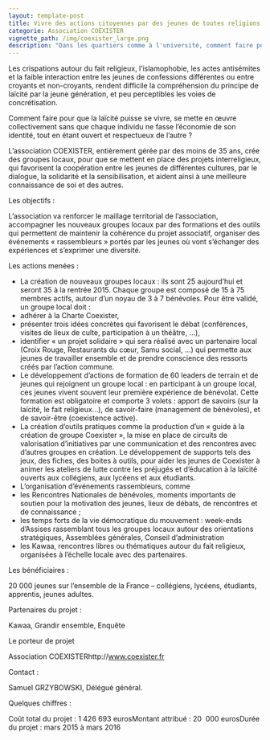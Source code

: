 ```yaml
---
layout: template-post
title: Vivre des actions citoyennes par des jeunes de toutes religions
categorie: Association COEXISTER
vignette_path: /img/coexister_large.png
description: "Dans les quartiers comme à l'université, comment faire pour que la laïcité puisse se vivre ?"
---
```


Les crispations autour du fait religieux, l’islamophobie, les actes antisémites et la faible interaction entre les jeunes de confessions différentes ou entre croyants et non-croyants, rendent difficile la compréhension du principe de laïcité par la jeune génération, et peu perceptibles les voies de concrétisation.

Comment faire pour que la laïcité puisse se vivre, se mette en œuvre collectivement sans que chaque individu ne fasse l’économie de son identité, tout en étant ouvert et respectueux de l’autre ?

L’association COEXISTER, entièrement gérée par des moins de 35 ans, crée des groupes locaux, pour que se mettent en place des projets interreligieux, qui favorisent la coopération entre les jeunes de différentes cultures, par le dialogue, la solidarité et la sensibilisation, et aident ainsi à une meilleure connaissance de soi et des autres.

Les objectifs :

L’association va renforcer le maillage territorial de l’association, accompagner les nouveaux groupes locaux par des formations et des outils qui permettent de maintenir la cohérence du projet associatif, organiser des événements « rassembleurs » portés par les jeunes où vont s’échanger des expériences et s’exprimer une diversité.

Les actions menées :

* La création de nouveaux groupes locaux : ils sont 25 aujourd’hui et seront 35 à la rentrée 2015. Chaque groupe est composé de 15 à 75 membres actifs, autour d’un noyau de 3 à 7 bénévoles. Pour être validé, un groupe local doit :
* adhérer à la Charte Coexister,
* présenter trois idées concrètes qui favorisent le débat (conférences, visites de lieux de culte, participation à un théâtre, …),
* identifier « un projet solidaire » qui sera réalisé avec un partenaire local (Croix Rouge, Restaurants du cœur, Samu social, …) qui permette aux jeunes de travailler ensemble et de prendre conscience des ressorts créés par l’action commune.
* Le développement d’actions de formation de 60 leaders de terrain et de jeunes qui rejoignent un groupe local : en participant à un groupe local, ces jeunes vivent souvent leur première expérience de bénévolat. Cette formation est obligatoire et comporte 3 volets : apport de savoirs (sur la laïcité, le fait religieux…), de savoir-faire (management de bénévoles), et de savoir-être (coexistence active).
* La création d’outils pratiques comme la production d’un « guide à la création de groupe Coexister », la mise en place de circuits de valorisation d’initiatives par une communication et des rencontres avec d’autres groupes en création. Le développement de supports tels des jeux, des fiches, des boites à outils, pour aider les jeunes de Coexister à animer les ateliers de lutte contre les préjugés et d’éducation à la laïcité ouverts aux collégiens, aux lycéens et aux étudiants.
* L’organisation d’événements rassembleurs, comme
* les Rencontres Nationales de bénévoles, moments importants de soutien pour la motivation des jeunes, lieux de débats, de rencontres et de connaissance ;
* les temps forts de la vie démocratique du mouvement : week-ends d’Assises rassemblant tous les groupes locaux autour des orientations stratégiques, Assemblées générales, Conseil d’administration
* les Kawaa, rencontres libres ou thématiques autour du fait religieux,  organisées à l’échelle locale avec des partenaires.


Les bénéficiaires :

20 000 jeunes sur l’ensemble de la France – collégiens, lycéens, étudiants, apprentis, jeunes adultes.

Partenaires du projet :

Kawaa, Grandir ensemble, Enquête

Le porteur de projet

Association COEXISTERhttp://www.coexister.fr

Contact :

Samuel GRZYBOWSKI, Délégué général.

Quelques chiffres :

Coût total du projet : 1 426 693 eurosMontant attribué : 20  000 eurosDurée du projet : mars 2015 à mars 2016